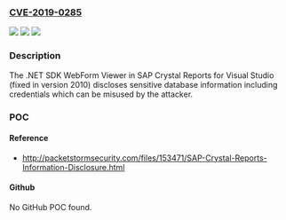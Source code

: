 ### [CVE-2019-0285](https://cve.mitre.org/cgi-bin/cvename.cgi?name=CVE-2019-0285)
![](https://img.shields.io/static/v1?label=Product&message=SAP%20Crystal%20Reports%20for%20Visual%20Studio&color=blue)
![](https://img.shields.io/static/v1?label=Version&message=%3C2010%20&color=brighgreen)
![](https://img.shields.io/static/v1?label=Vulnerability&message=Information%20Disclosure&color=brighgreen)

### Description

The .NET SDK WebForm Viewer in SAP Crystal Reports for Visual Studio (fixed in version 2010) discloses sensitive database information including credentials which can be misused by the attacker.

### POC

#### Reference
- http://packetstormsecurity.com/files/153471/SAP-Crystal-Reports-Information-Disclosure.html

#### Github
No GitHub POC found.

